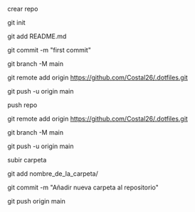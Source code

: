 crear repo



git init

git add README.md

git commit -m "first commit"

git branch -M main

git remote add origin https://github.com/Costal26/.dotfiles.git

git push -u origin main

push repo



git remote add origin https://github.com/Costal26/.dotfiles.git

git branch -M main

git push -u origin main



subir carpeta 

git add nombre_de_la_carpeta/

git commit -m "Añadir nueva carpeta al repositorio"

git push origin main
